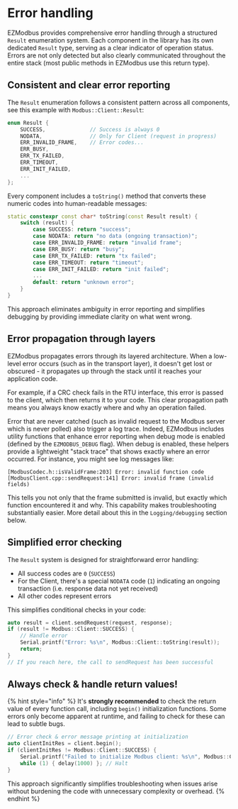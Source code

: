 # Error handling

EZModbus provides comprehensive error handling through a structured `Result` enumeration system. Each component in the library has its own dedicated `Result` type, serving as a clear indicator of operation status. Errors are not only detected but also clearly communicated throughout the entire stack (most public methods in EZModbus use this return type).

## **Consistent and clear error reporting**

The `Result` enumeration follows a consistent pattern across all components, see this example with `Modbus::Client::Result`:

```cpp
enum Result {
    SUCCESS,              // Success is always 0
    NODATA,               // Only for Client (request in progress)
    ERR_INVALID_FRAME,    // Error codes...
    ERR_BUSY,
    ERR_TX_FAILED,
    ERR_TIMEOUT,
    ERR_INIT_FAILED,
    ...
};
```

Every component includes a `toString()` method that converts these numeric codes into human-readable messages:

```cpp
static constexpr const char* toString(const Result result) {
    switch (result) {
        case SUCCESS: return "success";
        case NODATA: return "no data (ongoing transaction)";
        case ERR_INVALID_FRAME: return "invalid frame";
        case ERR_BUSY: return "busy";
        case ERR_TX_FAILED: return "tx failed";
        case ERR_TIMEOUT: return "timeout";
        case ERR_INIT_FAILED: return "init failed";
        ...
        default: return "unknown error";
    }
}
```

This approach eliminates ambiguity in error reporting and simplifies debugging by providing immediate clarity on what went wrong.

## **Error propagation through layers**

EZModbus propagates errors through its layered architecture. When a low-level error occurs (such as in the transport layer), it doesn't get lost or obscured - it propagates up through the stack until it reaches your application code.

For example, if a CRC check fails in the RTU interface, this error is passed to the client, which then returns it to your code. This clear propagation path means you always know exactly where and why an operation failed.

Error that are never catched (such as invalid request to the Modbus server which is never polled) also trigger a log trace. Indeed, EZModbus includes utility functions that enhance error reporting when debug mode is enabled (defined by the `EZMODBUS_DEBUG` flag). When debug is enabled, these helpers provide a lightweight "stack trace" that shows exactly where an error occurred. For instance, you might see log messages like:

```
[ModbusCodec.h::isValidFrame:203] Error: invalid function code
[ModbusClient.cpp::sendRequest:141] Error: invalid frame (invalid fields)
```

This tells you not only that the frame submitted is invalid, but exactly which function encountered it and why. This capability makes troubleshooting substantially easier. More detail about this in the `Logging/debugging` section below.

## **Simplified error checking**

The `Result` system is designed for straightforward error handling:

* All success codes are `0` (`SUCCESS`)
* For the Client, there's a special `NODATA` code (`1`) indicating an ongoing transaction (i.e. response data not yet received)
* All other codes represent errors

This simplifies conditional checks in your code:

```cpp
auto result = client.sendRequest(request, response);
if (result != Modbus::Client::SUCCESS) {
    // Handle error
    Serial.printf("Error: %s\n", Modbus::Client::toString(result));
    return;
}
// If you reach here, the call to sendRequest has been successful
```

## **Always check & handle return values!**

{% hint style="info" %}
It's **strongly recommended** to check the return value of every function call, including `begin()` initialization functions. Some errors only become apparent at runtime, and failing to check for these can lead to subtle bugs.

```cpp
// Error check & error message printing at initialization
auto clientInitRes = client.begin();
if (clientInitRes != Modbus::Client::SUCCESS) {
    Serial.printf("Failed to initialize Modbus client: %s\n", Modbus::Client::toString(clientInitRes));
    while (1) { delay(1000) }; // Halt
}
```

This approach significantly simplifies troubleshooting when issues arise without burdening the code with unnecessary complexity or overhead.
{% endhint %}
